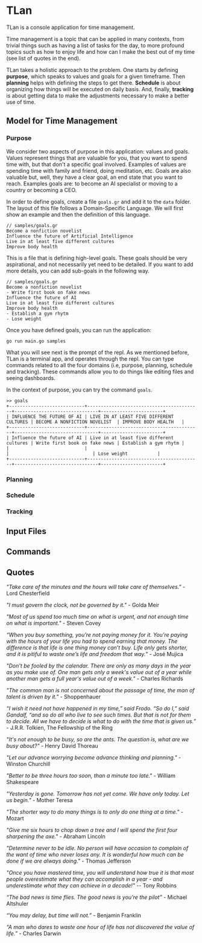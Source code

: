 # TLan

TLan is a console application for time management.

Time management is a topic that can be applied in many contexts, from trivial things such as having a list of tasks for the day, to more profound topics such as how to enjoy life and how can I make the best out of my time (see list of quotes in the end).

TLan takes a holistic approach to the problem. One starts by defining **purpose**, which speaks to values and goals for a given timeframe. Then **planning** helps with defining the steps to get there. **Schedule** is about organizing how things will be executed on daily basis. And, finally, **tracking** is about getting data to make the adjustments necessary to make a better use of time.

## Model for Time Management

### Purpose
We consider two aspects of purpose in this application: values and goals. Values represent things that are valuable for you, that you want to spend time with, but that don't a specific goal involved. Examples of values are spending time with family and friend, doing meditation, etc. Goals are also valuable but, well, they have a clear goal, an end state that you want to reach. Examples goals are: to become an AI specialist or moving to a country or becoming a CEO.

In order to define goals, create a file `goals.gr` and add it to the `data` folder. The layout of this file follows a Domain-Specific Language. We will first show an example and then the definition of this language. 

```
// samples/goals.gr
Become a nonfiction novelist
Influence the future of Artificial Intelligence
Live in at least five different cultures
Improve body health
``` 

This is a file that is defining high-level goals. These goals should be very aspirational, and not necessarily yet need to be detailed. If you want to add more details, you can add sub-goals in the following way.
```
// samples/goals.gr
Become a nonfiction novelist
- Write first book on fake news
Influence the future of AI
Live in at least five different cultures
Improve body health
- Establish a gym rhytm
- Lose weight
``` 

Once you have defined goals, you can run the application:

```
go run main.go samples
```

What you will see next is the prompt of the repl. As we mentioned before, TLan is a terminal app, and operates through the repl. You can type commands related to all the four domains (i.e, purpose, planning, schedule and tracking). These commands allow you to do things like editing files and seeing dashboards.

In the context of purpose, you can try the command ```goals```.
```
>> goals
+----------------------------+------------------------------------------+-------------------------------+-----------------------+
| INFLUENCE THE FUTURE OF AI | LIVE IN AT LEAST FIVE DIFFERENT CULTURES | BECOME A NONFICTION NOVELIST  | IMPROVE BODY HEALTH   |
+----------------------------+------------------------------------------+-------------------------------+-----------------------+
| Influence the future of AI | Live in at least five different cultures | Write first book on fake news | Establish a gym rhytm |
|                            |                                          |                               | Lose weight           |
+----------------------------+------------------------------------------+-------------------------------+-----------------------+
```

### Planning

### Schedule

### Tracking

## Input Files

## Commands

## Quotes
*"Take care of the minutes and the hours will take care of themselves."* - Lord Chesterfield

*"I must govern the clock, not be governed by it."* - Golda Meir

*"Most of us spend too much time on what is urgent, and not enough time on what is important."* - Steven Covey

*“When you buy something, you’re not paying money for it. You’re paying with the hours of your life you had to spend earning that money. The difference is that life is one thing money can’t buy. Life only gets shorter, and it is pitiful to waste one’s life and freedom that way.”* - José Mujica

*"Don't be fooled by the calendar. There are only as many days in the year as you make use of. One man gets only a week's value out of a year while another man gets a full year's value out of a week."* - Charles Richards

*"The common man is not concerned about the passage of time, the man of talent is driven by it."* - Shoppenhauer

*“I wish it need not have happened in my time,” said Frodo.
“So do I,” said Gandalf, “and so do all who live to see such times. But that is not for them to decide. All we have to decide is what to do with the time that is given us.”* - J.R.R. Tolkien, The Fellowship of the Ring

*"It's not enough to be busy, so are the ants. The question is, what are we busy about?"* - Henry David Thoreau

*"Let our advance worrying become advance thinking and planning."* - Winston Churchill

*"Better to be three hours too soon, than a minute too late."* - William Shakespeare

*"Yesterday is gone. Tomorrow has not yet come. We have only today. Let us begin."* - Mother Teresa

*"The shorter way to do many things is to only do one thing at a time."* - Mozart

*"Give me six hours to chop down a tree and I will spend the first four sharpening the axe."* - Abraham Lincoln

*"Determine never to be idle. No person will have occasion to complain of the want of time who never loses any. It is wonderful how much can be done if we are always doing."* - Thomas Jefferson

*"Once you have mastered time, you will understand how true it is that most people overestimate what they can accomplish in a year - and underestimate what they can achieve in a decade!"* -- Tony Robbins

*“The bad news is time flies. The good news is you’re the pilot”* - Michael Altshuler

*“You may delay, but time will not.”* - Benjamin Franklin

*“A man who dares to waste one hour of life has not discovered the value of life.”* - Charles Darwin